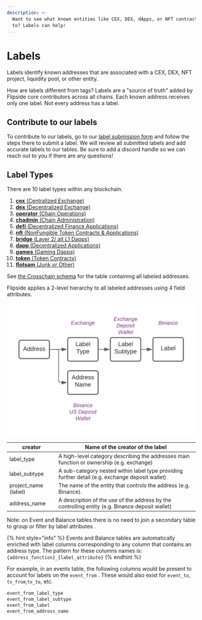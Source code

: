 ```yaml
---
description: >-
  Want to see what known entities like CEX, DEX, dApps, or NFT contracts are up
  to? Labels can help!
---
```


# Labels

Labels identify known addresses that are associated with a CEX, DEX, NFT project, liquidity pool, or other entity.&#x20;

How are labels different from tags? Labels are a "source of truth" added by Flipside core contributors across all chains. Each known address receives only one label. Not every address has a label.

## Contribute to our labels

To contribute to our labels, go to our [label submission form](https://science.flipsidecrypto.xyz/add-a-label/) and follow the steps there to submit a label. We will review all submitted labels and add accurate labels to our tables. Be sure to add a discord handle so we can reach out to you if there are any questions!

## Label Types

There are 10 label types within any blockchain.

1. [**cex** (Centralized Exchange)](cex-label-type.md)
2. [**dex** (Decentralized Exchange)](dex-label-type.md)
3. [**operator** (Chain Operations)](operator-label-type.md)
4. [**chadmin** (Chain Administration)](chadmin-label-type.md)
5. [**defi** (Decentralized Finance Applications)](defi-label-type.md)
6. [**nft** (NonFungible Token Contracts & Applications)](nft-label-type.md)
7. [**bridge** (Layer 2/ alt L1 Dapps)](layer2-label-type.md)
8. [**dapp** (Decentralized Applications)](other-label-type.md)
9. [**games** (Gaming Dapps)](games-label-type.md)
10. [**token** (Token Contracts)](token-label-type.md)
11. [**flotsam** (Junk or Other)](flotsam-label-type.md)

See [the Crosschain schema](../../archive/tables/crosschain-tables/crosschain-address-labels.md) for the table containing all labeled addresses.&#x20;

Flipside applies a 2-level hierarchy to all labeled addresses using 4 field attributes.&#x20;



![](<../../../.gitbook/assets/Velocity Documentation - Labels.png>)

| creator               | Name of the creator of the label                                                                |
| --------------------- | ----------------------------------------------------------------------------------------------- |
| label\_type           | A high-level category describing the addresses main function or ownership (e.g. exchange)       |
| label\_subtype        | A sub-category nested within label type providing further detail (e.g. exchange deposit wallet) |
| project\_name (label) | The name of the entity that controls the address (e.g. Binance).                                |
| address\_name         | A description of the use of the address by the controlling entity (e.g. Binance deposit wallet) |

Note: on Event and Balance tables there is no need to join a secondary table to group or filter by label attributes .

{% hint style="info" %}
Events and Balance tables are automatically enriched with label columns corresponding to any column that contains an address type. The pattern for these columns names is: `{address_function}_{label_attribute}`
{% endhint %}

For example, in an events table, the following columns would be present to account for labels on the `event_from` . These would also exist for `event_to`, `tx_from`,`tx_to`, etc.

```
event_from_label_type
event_from_label_subtype
event_from_label
event_from_address_name
```



